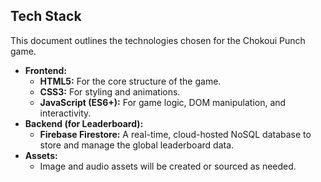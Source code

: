 ## Tech Stack

This document outlines the technologies chosen for the Chokoui Punch game.

*   **Frontend:**
    *   **HTML5:** For the core structure of the game.
    *   **CSS3:** For styling and animations.
    *   **JavaScript (ES6+):** For game logic, DOM manipulation, and interactivity.
*   **Backend (for Leaderboard):**
    *   **Firebase Firestore:** A real-time, cloud-hosted NoSQL database to store and manage the global leaderboard data.
*   **Assets:**
    *   Image and audio assets will be created or sourced as needed.
